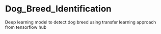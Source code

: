 # Dog_Breed_Identification
Deep learning model to detect dog breed using transfer learning approach from tensorflow hub 
